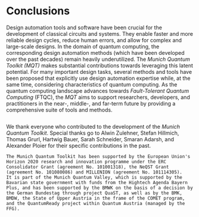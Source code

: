 # Conclusions

Design automation tools and software have been crucial for the development of classical circuits and systems.
They enable faster and more reliable design cycles, reduce human errors, and allow for complex and large-scale designs.
In the domain of quantum computing, the corresponding design automation methods (which have been developed over the past decades) remain heavily underutilized.
The _Munich Quantum Toolkit (MQT)_ makes substantial contributions towards leveraging this latent potential.
For many important design tasks, several methods and tools have been proposed that explicitly use design automation expertise while, at the same time, considering characteristics of quantum computing.
As the quantum computing landscape advances towards _Fault-Tolerant Quantum Computing_ (FTQC), the _MQT_ aims to support researchers, developers, and practitioners in the near-, middle-, and far-term future by providing a comprehensive suite of tools and methods.

```{rubric} Acknowledgments

```

We thank everyone who contributed to the development of the _Munich Quantum Toolkit_.
Special thanks go to Alwin Zulehner, Stefan Hillmich, Thomas Grurl, Hartwig Bauer, Sarah Schneider, Smaran Adarsh, and Alexander Ploier for their specific contributions in the past.

```{only} latex
The Munich Quantum Toolkit has been supported by the European Union's Horizon 2020 research and innovation programme under the ERC Consolidator Grant (agreement No. 101001318), the NeQST Grant (agreement No. 101080086) and MILLENION (agreement No. 101114305).
It is part of the Munich Quantum Valley, which is supported by the Bavarian state government with funds from the Hightech Agenda Bayern Plus, and has been supported by the BMWK on the basis of a decision by the German Bundestag through project QuaST, as well as by the BMK, BMDW, the State of Upper Austria in the frame of the COMET program, and the QuantumReady project within Quantum Austria (managed by the FFG).
```
